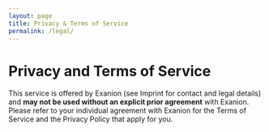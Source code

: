 ```yaml
---
layout: page
title: Privacy & Terms of Service
permalink: /legal/
---
```


# Privacy and Terms of Service

This service is offered by Exanion (see Imprint for contact and legal details) and **may not be used without an explicit prior agreement** with Exanion. Please refer to your individual agreement with Exanion for the Terms of Service and the Privacy Policy that apply for you.